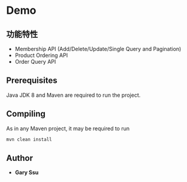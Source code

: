 # Demo

## 功能特性
- Membership API (Add/Delete/Update/Single Query and Pagination)
- Product Ordering API
- Order Query API

## Prerequisites
Java JDK 8 and Maven are required to run the project.

## Compiling
As in any Maven project, it may be required to run

```bash
mvn clean install
```

## Author
* **Gary Ssu**
